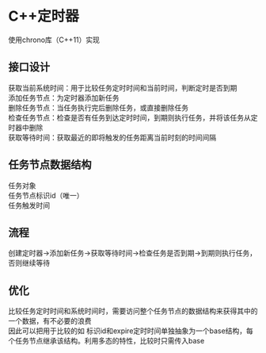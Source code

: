# C++定时器

使用chrono库（C++11）实现

## 接口设计
获取当前系统时间：用于比较任务定时时间和当前时间，判断定时是否到期  
添加任务节点：为定时器添加新任务    
删除任务节点：当任务执行完后删除任务，或直接删除任务  
检查任务节点：检查是否有任务到达定时时间，到期则执行任务，并将该任务从定时器中删除  
获取等待时间：获取最近的即将触发的任务距离当前时刻的时间间隔  

## 任务节点数据结构
任务对象   
任务节点标识id（唯一）  
任务触发时间  

## 流程
创建定时器->添加新任务->获取等待时间->检查任务是否到期->到期则执行任务，否则继续等待

## 优化
比较任务定时时间和系统时间时，需要访问整个任务节点的数据结构来获得其中的一个数据，有不必要的浪费  
因此可以把用于比较的如 标识id和expire定时时间单独抽象为一个base结构，每个任务节点继承该结构。利用多态的特性，比较时只需传入base  
